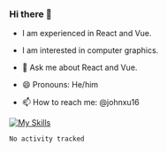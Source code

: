 ### Hi there 👋

- I am experienced in React and Vue.
- I am interested in computer graphics.
- 💬 Ask me about React and Vue.

- 😄 Pronouns: He/him
- 📫 How to reach me: @johnxu16

[![My Skills](https://skillicons.dev/icons?i=angular,vue,react,azure,cs,java,spring,d3,docker,dotnet,electron,kubernetes,lit,vim,nextjs,tailwind,terraform)](https://skillicons.dev)

<!--START_SECTION:waka-->

```txt
No activity tracked
```

<!--END_SECTION:waka-->

<!--
[![John's github stats](https://github-readme-stats-johnxu77.vercel.app/api?username=johnxu16&theme=dark)](https://github.com/johnxu77/github-readme-stats)
-->

<!--
**johnxussw/johnxussw** is a ✨ _special_ ✨ repository because its `README.md` (this file) appears on your GitHub profile.

Here are some ideas to get you started:

- 🔭 I’m currently working on ...
- 🌱 I’m currently learning ...
- 👯 I’m looking to collaborate on ...
- 🤔 I’m looking for help with ...
- 💬 Ask me about ...
- 📫 How to reach me: ...
- 😄 Pronouns: ...
- ⚡ Fun fact: ...
-->
